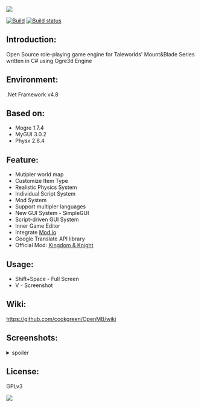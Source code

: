 ![](https://media.moddb.com/images/members/4/3399/3398047/logo.3.png)  

[![Build](https://api.travis-ci.org/cookgreen/OpenMB.svg?branch=bleed)](https://travis-ci.org/github/cookgreen/OpenMB?branch=bleed)
 [![Build status](https://ci.appveyor.com/api/projects/status/0yrneeoom5jk8de2/branch/bleed?svg=true)](https://ci.appveyor.com/project/cookgreen/openmb/branch/bleed) 

## Introduction:
Open Source role-playing game engine for Taleworlds' Mount&Blade Series written in C# using Ogre3d Engine

## Environment:  
.Net Framework v4.8  

## Based on:  
* Mogre 1.7.4  
* MyGUI 3.0.2  
* Physx 2.8.4  
  
## Feature:
* Mutipler world map
* Customize Item Type
* Realistic Physics System  
* Individual Script System
* Mod System  
* Support multipler languages
* New GUI System - SimpleGUI  
* Script-driven GUI System  
* Inner Game Editor  
* Integrate [Mod.io](https://mod.io)
* Google Translate API library  
* Official Mod: [Kingdom & Knight](https://www.moddb.com/mods/kingdom-knights)  

## Usage:
* Shift+Space - Full Screen  
* V - Screenshot  

## Wiki:
https://github.com/cookgreen/OpenMB/wiki
  
## Screenshots:
<details>
 <summary>spoiler</summary>
 <img src="https://media.moddb.com/images/games/1/72/71205/image.png" />  
 <img src="https://media.moddb.com/images/games/1/72/71205/inventory.1.png" />  
 <img src="https://media.moddb.com/images/games/1/72/71205/game-notes-faction.PNG" />  
</details>

## License:
GPLv3

[![](https://media.moddb.com/images/mods/1/45/44833/auto/patreon-banner.png)](https://patreon.com/openmb?utm_medium=clipboard_copy&utm_source=copyLink&utm_campaign=creatorshare_creator)  
